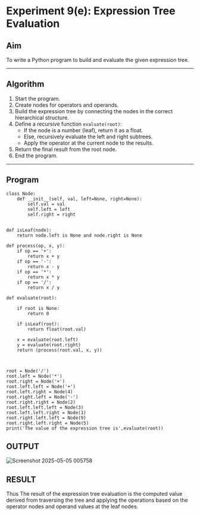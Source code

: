 # Experiment 9(e): Expression Tree Evaluation

## Aim
To write a Python program to build and evaluate the given expression tree.

---

## Algorithm

1. Start the program.
2. Create nodes for operators and operands.
3. Build the expression tree by connecting the nodes in the correct hierarchical structure.
4. Define a recursive function `evaluate(root)`:
   - If the node is a number (leaf), return it as a float.
   - Else, recursively evaluate the left and right subtrees.
   - Apply the operator at the current node to the results.
5. Return the final result from the root node.
6. End the program.

---

## Program

```
class Node:
    def __init__(self, val, left=None, right=None):
        self.val = val
        self.left = left
        self.right = right
 

def isLeaf(node):
    return node.left is None and node.right is None
 
def process(op, x, y):
    if op == '+':
        return x + y
    if op == '-':
        return x - y
    if op == '*':
        return x * y
    if op == '/':
        return x / y
 
def evaluate(root):

    if root is None:
        return 0
  
    if isLeaf(root):
        return float(root.val)
    
    x = evaluate(root.left)
    y = evaluate(root.right)
    return (process(root.val, x, y))
    


root = Node('/')
root.left = Node('*')
root.right = Node('+')
root.left.left = Node('+')
root.left.right = Node(4)
root.right.left = Node('-')
root.right.right = Node(2)
root.left.left.left = Node(3)
root.left.left.right = Node(1)
root.right.left.left = Node(9)
root.right.left.right = Node(5)
print('The value of the expression tree is',evaluate(root))

```

## OUTPUT
![Screenshot 2025-05-05 005758](https://github.com/user-attachments/assets/797eb3fa-b809-4c88-abe3-9f7bcf3c2faf)


## RESULT
Thus The result of the expression tree evaluation is the computed value derived from traversing the tree and applying the operations based on the operator nodes and operand values at the leaf nodes.

